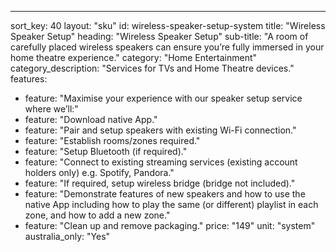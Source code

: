 ---sort_key: 40layout: "sku"id: wireless-speaker-setup-systemtitle: "Wireless Speaker Setup"heading: "Wireless Speaker Setup"sub-title: "A room of carefully placed wireless speakers can ensure you’re fully immersed in your home theatre experience."category: "Home Entertainment"category_description: "Services for TVs and Home Theatre devices."features: - feature: "Maximise your experience with our speaker setup service where we’ll:" - feature: "Download native App." - feature: "Pair and setup speakers with existing Wi-Fi connection." - feature: "Establish rooms/zones required." - feature: "Setup Bluetooth (if required)." - feature: "Connect to existing streaming services (existing account holders only) e.g. Spotify, Pandora." - feature: "If required, setup wireless bridge (bridge not included)." - feature: "Demonstrate features of new speakers and how to use the native App including how to play the same (or different) playlist in each zone, and how to add a new zone." - feature: "Clean up and remove packaging."price: "149"unit: "system"australia_only: "Yes"